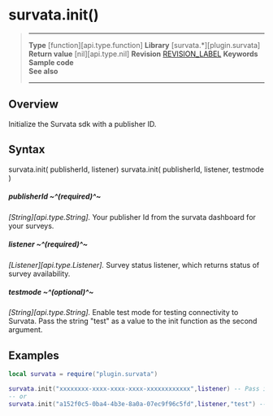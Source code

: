 # survata.init()

> --------------------- ------------------------------------------------------------------------------------------
> __Type__              [function][api.type.function]
> __Library__           [survata.*][plugin.survata]
> __Return value__      [nil][api.type.nil]
> __Revision__          [REVISION_LABEL](REVISION_URL)
> __Keywords__          
> __Sample code__       
> __See also__          
> --------------------- ------------------------------------------------------------------------------------------


## Overview

Initialize the Survata sdk with a publisher ID.

## Syntax

  survata.init( publisherId, listener)
	survata.init( publisherId, listener, testmode )

##### publisherId ~^(required)^~
_[String][api.type.String]._ Your publisher Id from the survata dashboard for your surveys.

##### listener ~^(required)^~
_[Listener][api.type.Listener]._ Survey status listener, which returns status of survey availability.

##### testmode ~^(optional)^~
_[String][api.type.String]._ Enable test mode for testing connectivity to Survata. Pass the string "test" as a value to the init function as the second argument.

## Examples

``````lua
local survata = require("plugin.survata")

survata.init("xxxxxxxx-xxxx-xxxx-xxxx-xxxxxxxxxxxx",listener) -- Pass in publisher Id and listener
-- or
survata.init("a152f0c5-0ba4-4b3e-8a0a-07ec9f96c5fd",listener,"test") -- Pass in test publisher Id, and set TestMode
``````

